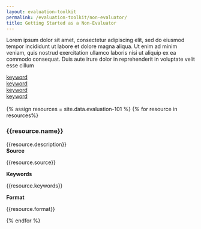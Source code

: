 ```yaml
---
layout: evaluation-toolkit
permalink: /evaluation-toolkit/non-evaluator/
title: Getting Started as a Non-Evaluator
---
```

<p>Lorem ipsum dolor sit amet, consectetur adipiscing elit, sed do eiusmod tempor incididunt ut labore et dolore magna aliqua. Ut enim ad minim veniam, quis nostrud exercitation ullamco laboris nisi ut aliquip ex ea commodo consequat. Duis aute irure dolor in reprehenderit in voluptate velit esse cillum</p>
<div class="grid-row grid-gap">
	<div class="mobile-lg:grid-col padding-2">
		<a class="usa-button btn-primary border-0 padding-x-4" href="{{site.baseurl}}/about/" aria-label="keyword">keyword</a>
	</div>
	<div class="mobile-lg:grid-col padding-2">
		<a class="usa-button btn-primary border-0 padding-x-4" href="{{site.baseurl}}/about/" aria-label="keyword">keyword</a>
	</div>
	<div class="mobile-lg:grid-col padding-2">
		<a class="usa-button btn-primary border-0 padding-x-4" href="{{site.baseurl}}/about/" aria-label="keyword">keyword</a>
	</div>
	<div class="mobile-lg:grid-col padding-2">
		<a class="usa-button btn-primary border-0 padding-x-4" href="{{site.baseurl}}/about/" aria-label="keyword">keyword</a>
	</div>
</div>
<br>
{% assign resources = site.data.evaluation-101 %}
{% for resource in resources%}
<div class="event-card padding-bottom-3 margin-top-1">
	<div class="grid-row clearfix shadow-5 radius-lg bg-white padding-2 flex-align-center">
		<div class="tablet:grid-col-12">
			<h3 class="title text-no-underline">{{resource.name}}</h3>
			<div class="text-base margin-bottom-1">
				<div class="margin-top-neg-105">
					{{resource.description}}
				</div>
			</div>
		</div>
		<div class="grid-row tablet:grid-col-12">
			<div class="grid-col-4 tablet:grid-col-4">
			<strong>Source</strong>
			<p class="margin-top-0">{{resource.source}}</p>
			</div>
			<div class="grid-col-4 tablet:grid-col-4">
			<strong>Keywords</strong>
			<p class="margin-top-0">{{resource.keywords}}</p>
			</div>
			<div class="grid-col-4 tablet:grid-col-4">
			<strong>Format</strong>
			<p class="margin-top-0">{{resource.format}}</p>
			</div>
		</div>
	</div>
</div>
{% endfor %}